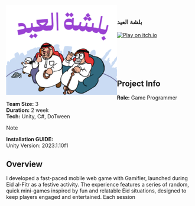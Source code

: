 <!-- PROJECT LOGO -->
<div>
<h3><img align="left" width="300" src="Assets/start/chrome_TcyTG5ynAJ.png"> <br/> <p align="left">بلشة العيد</p>
</div>   
  
[![Play on itch.io](https://img.shields.io/badge/Play%20on-itch.io-ff5c5c?logo=itch-io&logoColor=white)](https://wedad.itch.io/eid)

</h3>   
</div>   

<br/>

<br/>

<br/>

<br/>

## Project Info
**Role:** Game Programmer
<br/>
**Team Size:** 3
<br/>
**Duration:** 2 week
<br/>
**Tech:** Unity, C#, DoTween 

> [!NOTE]
> **Installation GUIDE:**
> <br/>
> Unity Version: 2023.1.10f1


## Overview
I developed a fast-paced mobile web game with Gamifier, launched during Eid al-Fitr as a festive activity. The experience features a series of random, quick mini-games inspired by fun and relatable Eid situations, designed to keep players engaged and entertained. Each session 



